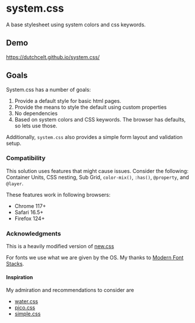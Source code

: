 # system.css

A base stylesheet using system colors and css keywords.

## Demo

https://dutchcelt.github.io/system.css/

## Goals

System.css has a number of goals:

1. Provide a default style for basic html pages.
2. Provide the means to style the default using custom properties
3. No dependencies
4. Based on system colors and CSS keywords. The browser has defaults, so lets use those.

Additionally, `system.css` also provides a simple form layout and validation setup.

### Compatibility

This solution uses features that might cause issues. Consider the following:  
Container Units, CSS nesting, Sub Grid, `color-mix()`, `:has()`, `@property`, and `@layer`.

These features work in following browsers:

-   Chrome 117+
-   Safari 16.5+
-   Firefox 124+

### Acknowledgments

This is a heavily modified version of [new.css](https://newcss.net)

For fonts we use what we are given by the OS. My thanks to [Modern Font Stacks](https://modernfontstacks.com).

#### Inspiration

My admiration and recommendations to consider are

-   [water.css](https://watercss.kognise.dev)
-   [pico.css](https://picocss.com)
-   [simple.css](https://simplecss.org)
